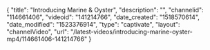{
    "title": "Introducing Marine & Oyster",
    "description": "",
    "channelid": "114661406",
    "videoid": "141214766",
    "date_created": "1518570614",
    "date_modified": "1523376914",
    "type": "captivate",
    "layout": "channelVideo",
    "url": "\/latest-videos\/introducing-marine-oyster-mp4\/114661406-141214766"
}